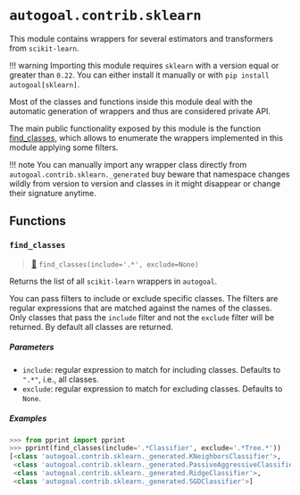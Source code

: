 # `autogoal.contrib.sklearn`

This module contains wrappers for several estimators and transformers
from `scikit-learn`.

!!! warning
    Importing this module requires `sklearn` with a version equal or greater
    than `0.22`. You can either install it manually or with `pip install autogoal[sklearn]`.

Most of the classes and functions inside this module deal with the automatic
generation of wrappers and thus are considered private API.

The main public functionality exposed by this module is the function
[find_classes](/api/autogoal.contrib.sklearn/#find_classes), which allows to
enumerate the wrappers implemented in this module applying some filters.

!!! note
    You can manually import any wrapper class directly from `autogoal.contrib.sklearn._generated`
    buy beware that namespace changes wildly from version to version and classes in it
    might disappear or change their signature anytime.

## Functions

### `find_classes`

> [📝](https://github.com/sestevez/autogoal/blob/master/autogoal/contrib/sklearn/__init__.py#L37)
> `find_classes(include='.*', exclude=None)`


Returns the list of all `scikit-learn` wrappers in `autogoal`.

You can pass filters to include or exclude specific classes.
The filters are regular expressions that are matched against
the names of the classes. Only classes that pass the `include` filter
and not the `exclude` filter will be returned.
By default all classes are returned.

##### Parameters

- `include`: regular expression to match for including classes. Defaults to `".*"`, i.e., all classes.
- `exclude`: regular expression to match for excluding classes. Defaults to `None`.

##### Examples

```python
>>> from pprint import pprint
>>> pprint(find_classes(include='.*Classifier', exclude='.*Tree.*'))
[<class 'autogoal.contrib.sklearn._generated.KNeighborsClassifier'>,
 <class 'autogoal.contrib.sklearn._generated.PassiveAggressiveClassifier'>,
 <class 'autogoal.contrib.sklearn._generated.RidgeClassifier'>,
 <class 'autogoal.contrib.sklearn._generated.SGDClassifier'>]

```

